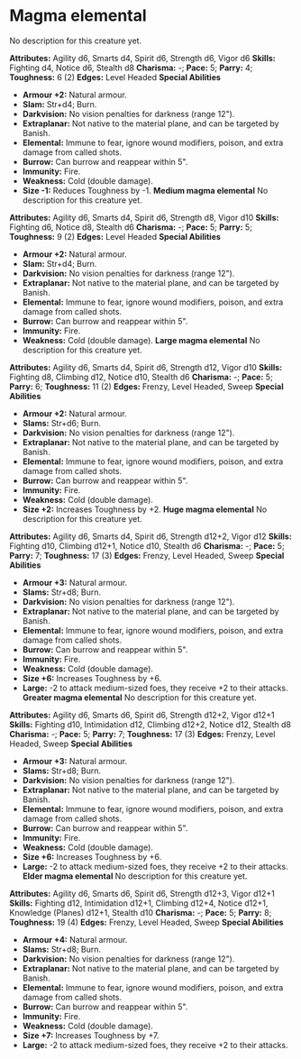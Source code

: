 # Magma elemental

No description for this creature yet.

**Attributes:** Agility d6, Smarts d4, Spirit d6, Strength d6, Vigor d6
**Skills:** Fighting d4, Notice d6, Stealth d8
**Charisma:** -; **Pace:** 5; **Parry:** 4; **Toughness:** 6 (2)
**Edges:** Level Headed
**Special Abilities**

- **Armour +2:** Natural armour.
- **Slam:** Str+d4; Burn.
- **Darkvision:** No vision penalties for darkness (range 12").
- **Extraplanar:** Not native to the material plane, and can be targeted
by Banish.
- **Elemental:** Immune to fear, ignore wound modifiers, poison, and
extra damage from called shots.
- **Burrow:** Can burrow and reappear within 5".
- **Immunity:** Fire.
- **Weakness:** Cold (double damage).
- **Size -1:** Reduces Toughness by -1.
**Medium magma elemental**
No description for this creature yet.

**Attributes:** Agility d6, Smarts d4, Spirit d6, Strength d8, Vigor
d10
**Skills:** Fighting d6, Notice d8, Stealth d6
**Charisma:** -; **Pace:** 5; **Parry:** 5; **Toughness:** 9 (2)
**Edges:** Level Headed
**Special Abilities**

- **Armour +2:** Natural armour.
- **Slam:** Str+d4; Burn.
- **Darkvision:** No vision penalties for darkness (range 12").
- **Extraplanar:** Not native to the material plane, and can be targeted
by Banish.
- **Elemental:** Immune to fear, ignore wound modifiers, poison, and
extra damage from called shots.
- **Burrow:** Can burrow and reappear within 5".
- **Immunity:** Fire.
- **Weakness:** Cold (double damage).
**Large magma elemental**
No description for this creature yet.

**Attributes:** Agility d6, Smarts d4, Spirit d6, Strength d12, Vigor
d10
**Skills:** Fighting d8, Climbing d12, Notice d10, Stealth d6
**Charisma:** -; **Pace:** 5; **Parry:** 6; **Toughness:** 11 (2)
**Edges:** Frenzy, Level Headed, Sweep
**Special Abilities**

- **Armour +2:** Natural armour.
- **Slams:** Str+d6; Burn.
- **Darkvision:** No vision penalties for darkness (range 12").
- **Extraplanar:** Not native to the material plane, and can be targeted
by Banish.
- **Elemental:** Immune to fear, ignore wound modifiers, poison, and
extra damage from called shots.
- **Burrow:** Can burrow and reappear within 5".
- **Immunity:** Fire.
- **Weakness:** Cold (double damage).
- **Size +2:** Increases Toughness by +2.
**Huge magma elemental**
No description for this creature yet.

**Attributes:** Agility d6, Smarts d4, Spirit d6, Strength d12+2, Vigor
d12
**Skills:** Fighting d10, Climbing d12+1, Notice d10, Stealth d6
**Charisma:** -; **Pace:** 5; **Parry:** 7; **Toughness:** 17 (3)
**Edges:** Frenzy, Level Headed, Sweep
**Special Abilities**

- **Armour +3:** Natural armour.
- **Slams:** Str+d8; Burn.
- **Darkvision:** No vision penalties for darkness (range 12").
- **Extraplanar:** Not native to the material plane, and can be targeted
by Banish.
- **Elemental:** Immune to fear, ignore wound modifiers, poison, and
extra damage from called shots.
- **Burrow:** Can burrow and reappear within 5".
- **Immunity:** Fire.
- **Weakness:** Cold (double damage).
- **Size +6:** Increases Toughness by +6.
- **Large:** -2 to attack medium-sized foes, they receive +2 to their
attacks.
**Greater magma elemental**
No description for this creature yet.

**Attributes:** Agility d6, Smarts d6, Spirit d6, Strength d12+2, Vigor
d12+1
**Skills:** Fighting d10, Intimidation d12, Climbing d12+2, Notice d12,
Stealth d8
**Charisma:** -; **Pace:** 5; **Parry:** 7; **Toughness:** 17 (3)
**Edges:** Frenzy, Level Headed, Sweep
**Special Abilities**

- **Armour +3:** Natural armour.
- **Slams:** Str+d8; Burn.
- **Darkvision:** No vision penalties for darkness (range 12").
- **Extraplanar:** Not native to the material plane, and can be targeted
by Banish.
- **Elemental:** Immune to fear, ignore wound modifiers, poison, and
extra damage from called shots.
- **Burrow:** Can burrow and reappear within 5".
- **Immunity:** Fire.
- **Weakness:** Cold (double damage).
- **Size +6:** Increases Toughness by +6.
- **Large:** -2 to attack medium-sized foes, they receive +2 to their
attacks.
**Elder magma elemental**
No description for this creature yet.

**Attributes:** Agility d6, Smarts d6, Spirit d6, Strength d12+3, Vigor
d12+1
**Skills:** Fighting d12, Intimidation d12+1, Climbing d12+4, Notice
d12+1, Knowledge (Planes) d12+1, Stealth d10
**Charisma:** -; **Pace:** 5; **Parry:** 8; **Toughness:** 19 (4)
**Edges:** Frenzy, Level Headed, Sweep
**Special Abilities**

- **Armour +4:** Natural armour.
- **Slams:** Str+d8; Burn.
- **Darkvision:** No vision penalties for darkness (range 12").
- **Extraplanar:** Not native to the material plane, and can be targeted
by Banish.
- **Elemental:** Immune to fear, ignore wound modifiers, poison, and
extra damage from called shots.
- **Burrow:** Can burrow and reappear within 5".
- **Immunity:** Fire.
- **Weakness:** Cold (double damage).
- **Size +7:** Increases Toughness by +7.
- **Large:** -2 to attack medium-sized foes, they receive +2 to their
attacks.
